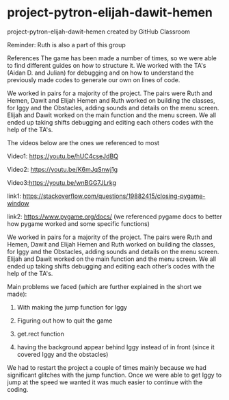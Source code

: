 # project-pytron-elijah-dawit-hemen
project-pytron-elijah-dawit-hemen created by GitHub Classroom

Reminder: Ruth is also a part of this group 

References 
The game has been made a number of times, so we were able to find different guides on how to structure it.
We worked with the TA's (Aidan D. and Julian) for debugging and on how to understand the previously made codes to generate 
our own on lines of code.  

We worked in pairs for a majority of the project. The pairs were Ruth and Hemen, Dawit and Elijah
Hemen and Ruth worked on building the classes, for Iggy and the Obstacles, adding sounds and details on the menu screen.    
Elijah and Dawit worked on the main function and the menu screen. 
We all ended up taking shifts debugging and editing each others codes with the help of the TA's. 

The videos below are the ones we referenced to most 

Video1: https://youtu.be/hUC4cseJdBQ

Video2: https://youtu.be/K6mJqSnwj1g

Video3:https://youtu.be/wnBGG7JLrkg 

link1: https://stackoverflow.com/questions/19882415/closing-pygame-window

link2: https://www.pygame.org/docs/ (we referenced pygame docs to better how pygame worked and some specific functions)

We worked in pairs for a majority of the project. The pairs were Ruth and Hemen, Dawit and Elijah
Hemen and Ruth worked on building the classes, for Iggy and the Obstacles, adding sounds and details on the menu screen.   
Elijah and Dawit worked on the main function and the menu screen. 
We all ended up taking shifts debugging and editing each other’s codes with the help of the TA's. 

Main problems we faced (which are further explained in the short we made):

1. With making the jump function for Iggy 

2. Figuring out how to quit the game 

3. get.rect function 

4. having the background appear behind Iggy instead of in front (since it covered Iggy and the obstacles)

We had to restart the project a couple of times mainly because we had significant glitches with the jump function. 
Once we were able to get Iggy to jump at the speed we wanted it was much easier to continue with the coding. 
